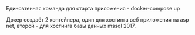 Единсвтенная команда для старта приложения - docker-compose up

Докер создаёт 2 контейнера, один для хостинга веб приложения на asp net, второй - для хостинга базы данных mssql 2017. 
